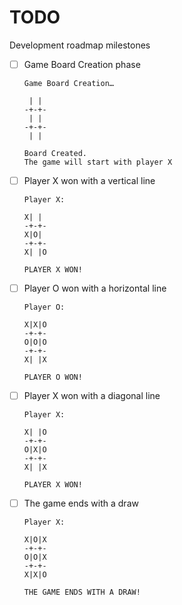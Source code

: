 # TODO

Development roadmap milestones

- [ ] Game Board Creation phase

    ```
    Game Board Creation…
  
     | |
    -+-+-
     | |
    -+-+-
     | |
  
    Board Created.
    The game will start with player X
    ```

- [ ] Player X won with a vertical line

    ```
    Player X:
  
    X| |
    -+-+-
    X|O|
    -+-+-
    X| |O
  
    PLAYER X WON!    
    ```
  
- [ ] Player O won with a horizontal line

    ```
    Player O:
  
    X|X|O
    -+-+-
    O|O|O
    -+-+-
    X| |X
  
    PLAYER O WON!    
    ```

- [ ] Player X won with a diagonal line

    ```
    Player X:
  
    X| |O
    -+-+-
    O|X|O
    -+-+-
    X| |X
  
    PLAYER X WON!    
    ```

- [ ] The game ends with a draw

    ```
    Player X:
  
    X|O|X
    -+-+-
    O|O|X
    -+-+-
    X|X|O
  
    THE GAME ENDS WITH A DRAW!    
    ```